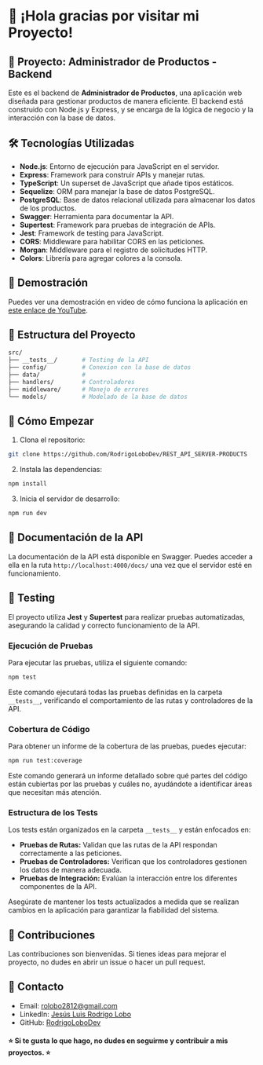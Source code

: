 # 👋 ¡Hola gracias por visitar mi Proyecto!

## 🚀 Proyecto: Administrador de Productos - Backend

Este es el backend de **Administrador de Productos**, una aplicación web diseñada para gestionar productos de manera eficiente. El backend está construido con Node.js y Express, y se encarga de la lógica de negocio y la interacción con la base de datos.

## 🛠️ Tecnologías Utilizadas

- **Node.js**: Entorno de ejecución para JavaScript en el servidor.
- **Express**: Framework para construir APIs y manejar rutas.
- **TypeScript**: Un superset de JavaScript que añade tipos estáticos.
- **Sequelize**: ORM para manejar la base de datos PostgreSQL.
- **PostgreSQL**: Base de datos relacional utilizada para almacenar los datos de los productos.
- **Swagger**: Herramienta para documentar la API.
- **Supertest**: Framework para pruebas de integración de APIs.
- **Jest**: Framework de testing para JavaScript.
- **CORS**: Middleware para habilitar CORS en las peticiones.
- **Morgan**: Middleware para el registro de solicitudes HTTP.
- **Colors**: Librería para agregar colores a la consola.

## 🎥 Demostración

Puedes ver una demostración en video de cómo funciona la aplicación en [este enlace de YouTube](https://www.youtube.com/watch?v=OPiSc6o85jY&t=11s).

## 📂 Estructura del Proyecto

```bash
src/
├── __tests__/       # Testing de la API
├── config/          # Conexion con la base de datos
├── data/            # 
├── handlers/        # Controladores
├── middleware/      # Manejo de errores
└── models/          # Modelado de la base de datos
```

## 🚀 Cómo Empezar
1. Clona el repositorio:

```bash
git clone https://github.com/RodrigoLoboDev/REST_API_SERVER-PRODUCTS
```
2. Instala las dependencias:

```bash
npm install
```

3. Inicia el servidor de desarrollo:

```bash
npm run dev
```

## 📝 Documentación de la API
La documentación de la API está disponible en Swagger. Puedes acceder a ella en la ruta `http://localhost:4000/docs/` una vez que el servidor esté en funcionamiento.

## 🧪 Testing

El proyecto utiliza **Jest** y **Supertest** para realizar pruebas automatizadas, asegurando la calidad y correcto funcionamiento de la API.

### Ejecución de Pruebas

Para ejecutar las pruebas, utiliza el siguiente comando:

```bash
npm test
```

Este comando ejecutará todas las pruebas definidas en la carpeta `__tests__`, verificando el comportamiento de las rutas y controladores de la API.

### Cobertura de Código

Para obtener un informe de la cobertura de las pruebas, puedes ejecutar:

```bash
npm run test:coverage
```

Este comando generará un informe detallado sobre qué partes del código están cubiertas por las pruebas y cuáles no, ayudándote a identificar áreas que necesitan más atención.

### Estructura de los Tests

Los tests están organizados en la carpeta `__tests__` y están enfocados en:

- **Pruebas de Rutas:** Validan que las rutas de la API respondan correctamente a las peticiones.
- **Pruebas de Controladores:** Verifican que los controladores gestionen los datos de manera adecuada.
- **Pruebas de Integración:** Evalúan la interacción entre los diferentes componentes de la API.

Asegúrate de mantener los tests actualizados a medida que se realizan cambios en la aplicación para garantizar la fiabilidad del sistema.

## 🤝 Contribuciones
Las contribuciones son bienvenidas. Si tienes ideas para mejorar el proyecto, no dudes en abrir un issue o hacer un pull request.

## 📧 Contacto
- Email: rolobo2812@gmail.com
- LinkedIn: [Jesús Luis Rodrigo Lobo](https://www.linkedin.com/in/jes%C3%BAs-luis-rodrigo-lobo-6594a81b4/)
- GitHub: [RodrigoLoboDev](https://github.com/RodrigoLoboDev)

#### ⭐️ Si te gusta lo que hago, no dudes en seguirme y contribuir a mis proyectos. ⭐️